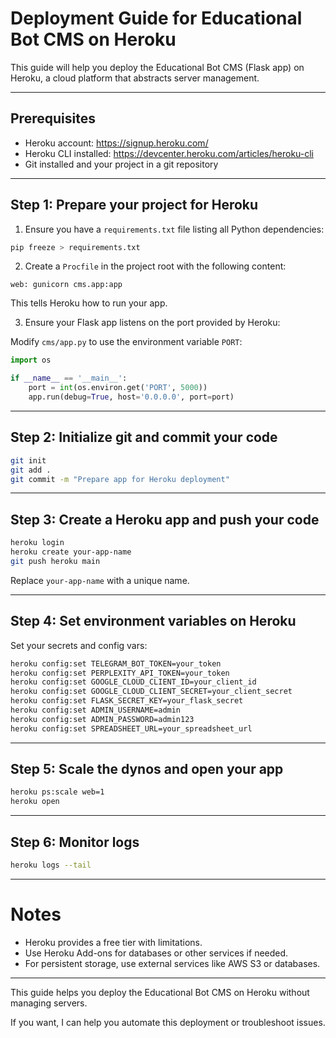 # Deployment Guide for Educational Bot CMS on Heroku

This guide will help you deploy the Educational Bot CMS (Flask app) on Heroku, a cloud platform that abstracts server management.

---

## Prerequisites

- Heroku account: https://signup.heroku.com/
- Heroku CLI installed: https://devcenter.heroku.com/articles/heroku-cli
- Git installed and your project in a git repository

---

## Step 1: Prepare your project for Heroku

1. Ensure you have a `requirements.txt` file listing all Python dependencies:

```bash
pip freeze > requirements.txt
```

2. Create a `Procfile` in the project root with the following content:

```
web: gunicorn cms.app:app
```

This tells Heroku how to run your app.

3. Ensure your Flask app listens on the port provided by Heroku:

Modify `cms/app.py` to use the environment variable `PORT`:

```python
import os

if __name__ == '__main__':
    port = int(os.environ.get('PORT', 5000))
    app.run(debug=True, host='0.0.0.0', port=port)
```

---

## Step 2: Initialize git and commit your code

```bash
git init
git add .
git commit -m "Prepare app for Heroku deployment"
```

---

## Step 3: Create a Heroku app and push your code

```bash
heroku login
heroku create your-app-name
git push heroku main
```

Replace `your-app-name` with a unique name.

---

## Step 4: Set environment variables on Heroku

Set your secrets and config vars:

```bash
heroku config:set TELEGRAM_BOT_TOKEN=your_token
heroku config:set PERPLEXITY_API_TOKEN=your_token
heroku config:set GOOGLE_CLOUD_CLIENT_ID=your_client_id
heroku config:set GOOGLE_CLOUD_CLIENT_SECRET=your_client_secret
heroku config:set FLASK_SECRET_KEY=your_flask_secret
heroku config:set ADMIN_USERNAME=admin
heroku config:set ADMIN_PASSWORD=admin123
heroku config:set SPREADSHEET_URL=your_spreadsheet_url
```

---

## Step 5: Scale the dynos and open your app

```bash
heroku ps:scale web=1
heroku open
```

---

## Step 6: Monitor logs

```bash
heroku logs --tail
```

---

# Notes

- Heroku provides a free tier with limitations.
- Use Heroku Add-ons for databases or other services if needed.
- For persistent storage, use external services like AWS S3 or databases.

---

This guide helps you deploy the Educational Bot CMS on Heroku without managing servers.

If you want, I can help you automate this deployment or troubleshoot issues.
